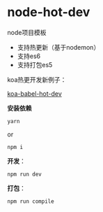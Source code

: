 # node-hot-dev

node项目模板

+ 支持热更新（基于nodemon）
+ 支持es6
+ 支持打包es5


koa热更开发新例子：

[koa-babel-hot-dev](https://github.com/mengdu/node-hot-dev/tree/koa-babel-hot-dev)


**安装依赖**

```ls
yarn
```
or

```ls
npm i
```

**开发**：

```ls
npm run dev
```

**打包**：

```ls
npm run compile
```